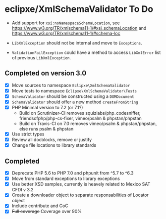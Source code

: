 # eclipxe/XmlSchemaValidator To Do

- Add support for `xsi:noNamespaceSchemaLocation`,
  see <https://www.w3.org/TR/xmlschema11-1/#xsi_schemaLocation>
  and <https://www.w3.org/TR/xmlschema11-1/#schema-loc>

- `LibXmlException` should not be internal and move to `Exceptions`.

- `ValidationFailException` could have a method to access `LibXmlError` list of previous `LibXmlException`.

## Completed on version 3.0

- [X] Move sources to namespace `Eclipxe\XmlSchemaValidator`
- [X] Move tests to namespace `Eclipxe\XmlSchemaValidator\Tests`
- [X] `SchemaValidator` should be constructed using a `DOMDocument`
- [X] `SchemaValidator` should offer a new method `createFromString`
- [X] PHP Minimal version to 7.2 (or 7.1?)
    - Build on Scrutinizer-CI removes squizlabs/php_codesniffer, friendsofphp/php-cs-fixer, vimeo/psalm & phpstan/phpstan
    - Build on Travis-CI on 7.0 removes vimeo/psalm & phpstan/phpstan, else runs psalm & phpstan  
- [X] Use strict types
- [X] Review all docblocks, remove or justify
- [X] Change file locations to library standards

## Completed

- [X] Deprecate PHP 5.6 to PHP 7.0 and phpunit from ^5.7 to ^6.3
- [X] Move from standard exceptions to library exceptions
- [X] Use better XSD samples, currently is heavely related to Mexico SAT CFDI v 3.2
- [X] Create a downloader object to separate responsabilities of Locator object
- [X] Include contribute and CoC
- [X] ~~Full coverage~~ Coverage over 90%
